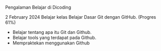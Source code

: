 Pengalaman Belajar di Dicoding

2 February 2024
Belajar kelas Belajar Dasar Git dengan GitHub. (Progres 61%)
* Belajar tentang apa itu Git dan Github.
* Belajar tools yang terdapat pada Github.
* Mempraktekan menggunakan Github
